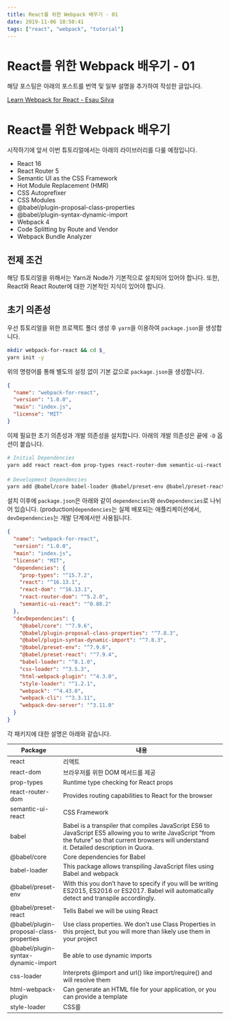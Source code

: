 ```yaml
---
title: React를 위한 Webpack 배우기 - 01
date: 2019-11-06 18:50:41
tags: ["react", "webpack", "tutorial"]
---
```


# React를 위한 Webpack 배우기 - 01

해당 포스팅은 아래의 포스트를 번역 및 일부 설명을 추가하여 작성한 글입니다.

[Learn Webpack for React - Esau Silva](https://esausilva.com/2018/01/13/learn-webpack-for-react/#comment-52112)

# React를 위한 Webpack 배우기

시작하기에 앞서 이번 튜토리얼에서는 아래의 라이브러리를 다룰 예정입니다.

- React 16
- React Router 5
- Semantic UI as the CSS Framework
- Hot Module Replacement (HMR)
- CSS Autoprefixer
- CSS Modules
- @babel/plugin-proposal-class-properties
- @babel/plugin-syntax-dynamic-import
- Webpack 4
- Code Splitting by Route and Vendor
- Webpack Bundle Analyzer

## 전제 조건

해당 튜토리얼을 위해서는 Yarn과 Node가 기본적으로 설치되어 있어야 합니다. 또한, React와 React Router에 대한 기본적인 지식이 있어야 합니다.

## 초기 의존성

우선 튜토리얼을 위한 프로젝트 폴더 생성 후 `yarn`을 이용하여 `package.json`을 생성합니다. 

```bash
mkdir webpack-for-react && cd $_
yarn init -y
```

위의 명령어를 통해 별도의 설정 없이 기본 값으로 `package.json`을 생성합니다. 

```json
{
  "name": "webpack-for-react",
  "version": "1.0.0",
  "main": "index.js",
  "license": "MIT"
}
```

이제 필요한 초기 의존성과 개발 의존성을 설치합니다. 아래의 개발 의존성은 끝에 `-D` 옵션이 붙습니다.

```bash
# Initial Dependencies
yarn add react react-dom prop-types react-router-dom semantic-ui-react

# Development Dependencies
yarn add @babel/core babel-loader @babel/preset-env @babel/preset-react @babel/plugin-proposal-class-properties @babel/plugin-syntax-dynamic-import css-loader style-loader html-webpack-plugin webpack webpack-dev-server webpack-cli -D
```

설치 이후에 `package.json`은 아래와 같이 `dependencies`와 `devDependencies`로 나뉘어 있습니다. (production)`dependencies`는 실제 배포되는 애플리케이션에서,  `devDependencies`는 개발 단계에서만 사용됩니다.

```json
{
  "name": "webpack-for-react",
  "version": "1.0.0",
  "main": "index.js",
  "license": "MIT",
  "dependencies": {
    "prop-types": "^15.7.2",
    "react": "^16.13.1",
    "react-dom": "^16.13.1",
    "react-router-dom": "^5.2.0",
    "semantic-ui-react": "^0.88.2"
  },
  "devDependencies": {
    "@babel/core": "^7.9.6",
    "@babel/plugin-proposal-class-properties": "^7.8.3",
    "@babel/plugin-syntax-dynamic-import": "^7.8.3",
    "@babel/preset-env": "^7.9.6",
    "@babel/preset-react": "^7.9.4",
    "babel-loader": "^8.1.0",
    "css-loader": "^3.5.3",
    "html-webpack-plugin": "^4.3.0",
    "style-loader": "^1.2.1",
    "webpack": "^4.43.0",
    "webpack-cli": "^3.3.11",
    "webpack-dev-server": "^3.11.0"
  }
}
```

각 패키지에 대한 설명은 아래와 같습니다.

| Package | 내용 |
| ------- | ---- |
|react |	리액트|
|react-dom|	브라우저를 위한 DOM 메서드를 제공|
|prop-types|	Runtime type checking for React props|
|react-router-dom	|Provides routing capabilities to React for the browser|
|semantic-ui-react|	CSS Framework|
|babel	| Babel is a transpiler that compiles JavaScript ES6 to JavaScript ES5 allowing you to write JavaScript “from the future” so that current browsers will understand it. Detailed description in Quora.|
|@babel/core	|Core dependencies for Babel|
|babel-loader|	This package allows transpiling JavaScript files using Babel and webpack|
|@babel/preset-env|	With this you don’t have to specify if you will be writing ES2015, ES2016 or ES2017. Babel will automatically detect and transpile accordingly.|
|@babel/preset-react	|Tells Babel we will be using React|
|@babel/plugin-proposal-class-properties|	Use class properties. We don’t use Class Properties in this project, but you will more than likely use them in your project|
|@babel/plugin-syntax-dynamic-import	|Be able to use dynamic imports|
|css-loader	|Interprets @import and url() like import/require() and will resolve them|
|html-webpack-plugin|	Can generate an HTML file for your application, or you can provide a template|
|style-loader|	CSS를 <style>태그로 DOM에 추가함|
|webpack	|모듈 번들러(Module Bundler)|
|webpack-cli	|Webpack 4.0.1 혹은 그 이상에서 필요한 커맨드라인 인터페이스|
|webpack-dev-server	|애플리케이션을 위한 개발 서버를 제공함|

## Babel 설정

`webpack-for-react` 루트 디렉토리에 configuration 파일을 생성합니다.

```bash
touch .babelrc
```

그리고 에디터로 해당 파일을 열어 아래와 같이 babel 설정을 합니다. 해당 설정은 나중에 Webpack의 `babel-loader`를 통해서 호출되어 사용됩니다.

```json
{
    "presets": ["@babel/preset-env", "@babel/preset-react"],
    "plugins": [
      "@babel/plugin-syntax-dynamic-import",
      "@babel/plugin-proposal-class-properties"
    ]
}
```

## Webpack 설정

이제 아래의 명령어로 Webpack configuration파일을 생성합니다.

```bash
touch webpack.config.js
```

`webpack.config.js` 파일을 열어 아래와 같이 코드를 추가합니다. 아래의 코드는 webpack의 기본입니다. 

```javascript
const webpack = require("webpack");
const HtmlWebpackPlugin = require("html-webpack-plugin");
```

`webpack`과 `html-webpack-plugin`을 불러옵니다. 여기서 `html-webpack-plugin`은 번들화한 css, js파일들을 html파일에 직접 추가하지 않아도 자동으로 넣을 수 있도록 도와줍니다. 

그리고 그 아래에 이용할 포트를 설정합니다. 환경 변수의 `PORT`가 있으면 해당 포트를 이용하고 아니라면, 기본으로 사용할 포트를 지정할 수 있습니다.

```javascript
const webpack = require("webpack");
const HtmlWebpackPlugin = require("html-webpack-plugin");
const port = process.env.PORT || 3000;
module.exports = {
  // Webpack configuration goes here
};
```

그러고나서 `mode`를 설정합니다. 여기서 `mode`는 webpack에게 해당 설정이 `development`를 위한 것인지 `production`위한 것인지를 알려주는 역할을 합니다.

```javascript
...
module.exports = {
  mode: 'development',
};
```

실행중인 webpack 인스턴스를 얻기 위해서는 `entry`와 `output`에 대한 설정이 필요합니다.

```javascript
...
module.exports = {
...
  entry: "./src/index.js",
  output: {
    filename: "bundle.[hash].js"
  }
};
```

- `entry` : 애플리케이션의 진입점을 설정합니다. React app이 실행되는 곳이며, 번들 프로세스가 시작되는 곳입니다.
    - 해당 `entry`설정은 webpack 4에 들어와 몇 가지 기본값이 생겼는데, 그 중 `entry`역시 기본으로 `./src` 를 경로로 잡습니다.
- `output` : 컴파일된 파일을 디스크에서 어디에 저장할지 설정합니다.
    - `filename` : 번들링 된 애플리케이션의 이름을 지정합니다. 여기서 `[hash]` 부분은 응용 프로그램이 변경되고 다시 컴파일 될 때마다(웹 캐싱에 도움이 됨) Webpack에 의해 생성된 해시로 대체됩니다.

`devtool`은 애플리케이션 디버깅에 도움이 되는 source map을 만듭니다. 여기서 Source map은 배포를 위해 빌드한 파일과 원본 파일을 서로 연결시켜 주는 기능입니다. source map은 다양한 종류가 있으며, 지금 사용하는 `inline-source-map`은 개발시에만 써야 합니다. 다양한 소스맵은 [여기서](https://webpack.js.org/configuration/devtool/) 확인할 수 있습니다. 

```javascript
...
module.exports = {
	...
	devtool: 'inline-source-map',
};
```

<img src="webpack-for-react-01/Untitled.png">

그 다음으로 `module`과 `rules`입니다. 아래와 같이 코드를 작성합니다.

```javascript
...
module.exports = {
  ...
  module: {
    rules: [
      // Rule 1:
      {
        test: /\.(js)$/,
        exclude: /node_modules/,
        use: ['babel-loader']
      },
      // Rule 2:
      {
        test: /\.css$/,
        use: [{
            loader: 'style-loader'
          },
          {
            loader: 'css-loader',
            options: {
              modules: true,
              localsConvention: 'camelCase',
              sourceMap: true
            }
          }
        ]
      }
    ]
  },
};
```

- `module` : 애플리케이션이 포함할 모듈의 종류를 지정합니다. 이번 튜토리얼에서는 ESNext(Babel)과 CSS Module을 지원합니다.
- `rules` : 다른 종류의 모듈을 처리하는 방법을 지정합니다.
    - **Rule 1:**
        - `node_modules`폴더를 제외한 `.js` 확장자를 가진 파일을 테스트합니다.
        - Babel(`babel-loader`)을 사용하여 Vanilla Javascript로 변환합니다.
    - **Rule 2:**
        - `.css` 확장자를 가진 CSS파일을 테스트합니다.
        - 여기서는 `style-loader`와 `css-loader` 두 종류의 로더를 사용합니다.
        - CSS Modules, camel case 그리고 source map을 만들도록 `css-loader`에 지시합니다.
    - **CSS Modules and Camel Case:**
        - 해당 규칙이 있어야 `import Styles from './styles.css'`와 같은 문법을 쓸 수 있습니다.
        - 또한, `import { style1, style2 } from './styles.css'`와 같은 destructuring을 쓸 수 있습니다.
        - Camel case는 아래와 같이 쓸 수 있습니다.

            ```css
            .home-button { ... }
            ```

            ```javascript
            import { homeButton } from './style.css'
            ```

이제 `html-webpack-plugin` 플러그인에 대해 상세 설정을 추가해 봅시다. `html-webpack-plugin`은 다른 옵션을 가진 객체를 허용합니다. 여기서는 사용할 HTML 템플릿에 favicon을 지정합니다. 뒤에서 추가로 Bundle Analyzer과 HMR에 대한 플러그인 설정을 추가할 겁니다.

```javascript
...
module.exports = {
  ...
  plugins: [
    new HtmlWebpackPlugin({
      template: 'public/index.html',
      favicon: 'public/favicon.ico'
    })
  ],
};
```

마지막으로 개발 서버에 대한 설정을 해보겠습니다. `localhost`를 호스트로 지정하고 변수 `port`를 포트로 지정합니다. 또한, `historyApiFallback`와 `open`을 `true`로 설정합니다. 해당 설정이 있어야 브라우저를 자동으로 열고 애플리케이션을 실행합니다.

```javascript
...
module.exports = {
  ...
  devServer: {
    host: 'localhost',
    port: port,
    historyApiFallback: true,
    open: true
  }
};
```

전체적인 코드는 아래와 같습니다.

```javascript
const webpack = require("webpack");
const HtmlWebpackPlugin = require("html-webpack-plugin");
const port = process.env.PORT || 3000;

module.exports = {
  mode: "development",
  entry: "./src/index.js",
  output: {
    filename: "bundle.[hash].js",
  },
  devtool: "inline-source-map",
  module: {
    rules: [
      // First Rule
      {
        test: /\.(js)$/,
        exclude: /node_modules/,
        use: ["babel-loader"],
      },
      // Second Rule
      {
        test: /\.css$/,
        use: [
          {
            loader: "style-loader",
          },
          {
            loader: "css-loader",
            options: {
              modules: true,
              localsConvention: "camelCase",
              sourceMap: true,
            },
          },
        ],
      },
    ],
  },
  plugins: [
    new HtmlWebpackPlugin({
      template: "public/index.html",
      favicon: "public/favicon.ico",
    }),
  ],
  devServer: {
    host: "localhost",
    port: port,
    historyApiFallback: true,
    open: true,
  },
};
```